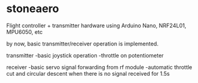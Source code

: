 # stoneaero
Flight controller + transmitter hardware using Arduino Nano, NRF24L01, MPU6050, etc

by now, basic transmitter/receiver operation is implemented.

transmitter
-basic joystick operation
-throttle on potentiometer

receiver
-basic servo signal forwarding from rf module
-automatic throttle cut and circular descent when there is no signal received for 1.5s

